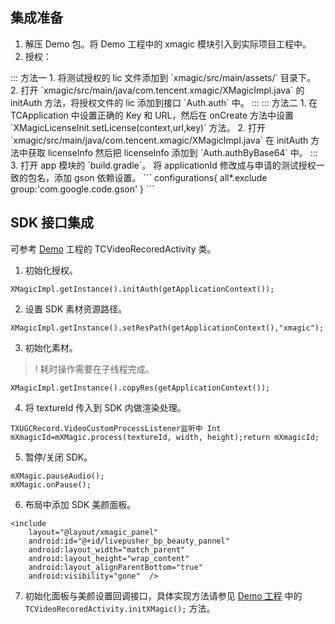 ## 集成准备[](id:ready)
1. 解压 Demo 包。将 Demo ⼯程中的 xmagic 模块引⼊到实际项⽬⼯程中。
2. 授权：
<dx-tabs>
::: 方法一
1.  将测试授权的 lic ⽂件添加到 `xmagic/src/main/assets/` ⽬录下。
2.  打开 `xmagic/src/main/java/com.tencent.xmagic/XMagicImpl.java` 的 initAuth 方法，将授权⽂件的 lic 添加到接⼝ `Auth.auth` 中。
:::
::: 方法二
1.  在 TCApplication 中设置正确的 Key 和 URL，然后在 onCreate 方法中设置 `XMagicLicenseInit.setLicense(context,url,key)` 方法。
2.  打开 `xmagic/src/main/java/com.tencent.xmagic/XMagicImpl.java` 在 initAuth 方法中获取 licenseInfo 然后把 licenseInfo 添加到 `Auth.authByBase64` 中。
:::
</dx-tabs>
3. 打开 app 模块的 `build.gradle`。
将 applicationId 修改成与申请的测试授权⼀致的包名，添加 gson 依赖设置。
```
configurations{
	all*.exclude group:'com.google.code.gson'
}
```

## SDK 接口集成[](id:step)
可参考 [Demo]() ⼯程的 TCVideoRecoredActivity 类。

1. 初始化授权。
```
XMagicImpl.getInstance().initAuth(getApplicationContext());
```
2. 设置 SDK 素材资源路径。
```
XMagicImpl.getInstance().setResPath(getApplicationContext(),"xmagic");
```
3. 初始化素材。
>! 耗时操作需要在⼦线程完成。
>
```
XMagicImpl.getInstance().copyRes(getApplicationContext());
```
4. 将 textureId 传入到 SDK 内做渲染处理。
```
TXUGCRecord.VideoCustomProcessListener监听中 Int mXmagicId=mXMagic.process(textureId, width, height);return mXmagicId;
```
5. 暂停/关闭 SDK。
```
mXMagic.pauseAudio();
mXMagic.onPause();
```
6. 布局中添加 SDK 美颜面板。
```
<include
	layout="@layout/xmagic_panel"
	android:id="@+id/livepusher_bp_beauty_pannel"
	android:layout_width="match_parent"
	android:layout_height="wrap_content"
	android:layout_alignParentBottom="true"
	android:visibility="gone"  />
```
7. 初始化面板与美颜设置回调接口，具体实现方法请参见 [Demo ⼯程](待定) 中的 `TCVideoRecoredActivity.initXMagic();` ⽅法。


